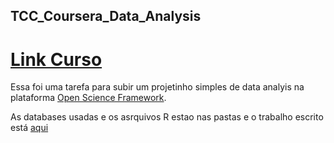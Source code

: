 ## TCC_Coursera_Data_Analysis

# [Link Curso](https://www.coursera.org/learn/statistical-inferences)

Essa foi uma tarefa para subir um projetinho simples de data analyis na plataforma [Open Science Framework](https://osf.io/).

As databases usadas e os asrquivos R estao nas pastas e o trabalho escrito está [aqui]()